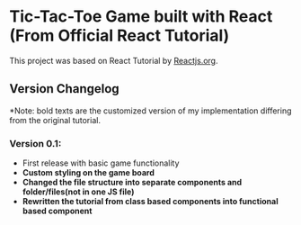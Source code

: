 # Tic-Tac-Toe Game built with React (From Official React Tutorial)

This project was based on React Tutorial by [Reactjs.org](https://reactjs.org/tutorial/tutorial.html).

## Version Changelog

\*Note: bold texts are the customized version of my implementation differing from the original tutorial.

### Version 0.1:

-   First release with basic game functionality
-   **Custom styling on the game board**
-   **Changed the file structure into separate components and folder/files(not in one JS file)**
-   **Rewritten the tutorial from class based components into functional based component**
